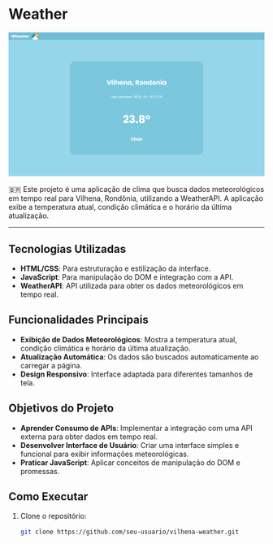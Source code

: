 <a id="top"></a>
# Weather

<p align="center">
  <img src="images/image.png" alt="Weather Icon" width="600">
</p>

🇧🇷 Este projeto é uma aplicação de clima que busca dados meteorológicos em tempo real para Vilhena, Rondônia, utilizando a WeatherAPI. A aplicação exibe a temperatura atual, condição climática e o horário da última atualização.

---

## Tecnologias Utilizadas
- **HTML/CSS**: Para estruturação e estilização da interface.
- **JavaScript**: Para manipulação do DOM e integração com a API.
- **WeatherAPI**: API utilizada para obter os dados meteorológicos em tempo real.

## Funcionalidades Principais
- **Exibição de Dados Meteorológicos**: Mostra a temperatura atual, condição climática e horário da última atualização.
- **Atualização Automática**: Os dados são buscados automaticamente ao carregar a página.
- **Design Responsivo**: Interface adaptada para diferentes tamanhos de tela.

## Objetivos do Projeto
- **Aprender Consumo de APIs**: Implementar a integração com uma API externa para obter dados em tempo real.
- **Desenvolver Interface de Usuário**: Criar uma interface simples e funcional para exibir informações meteorológicas.
- **Praticar JavaScript**: Aplicar conceitos de manipulação do DOM e promessas.

## Como Executar
1. Clone o repositório:
   ```bash
   git clone https://github.com/seu-usuario/vilhena-weather.git